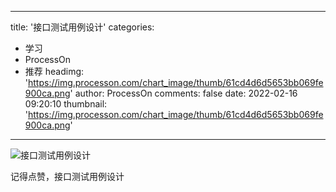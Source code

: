 
---
title: '接口测试用例设计'
categories: 
 - 学习
 - ProcessOn
 - 推荐
headimg: 'https://img.processon.com/chart_image/thumb/61cd4d6d5653bb069fe900ca.png'
author: ProcessOn
comments: false
date: 2022-02-16 09:20:10
thumbnail: 'https://img.processon.com/chart_image/thumb/61cd4d6d5653bb069fe900ca.png'
---

<div>   
<img class="thumb" alt="接口测试用例设计" src="https://img.processon.com/chart_image/thumb/61cd4d6d5653bb069fe900ca.png" referrerpolicy="no-referrer">
<p>记得点赞，接口测试用例设计</p>  
</div>
            